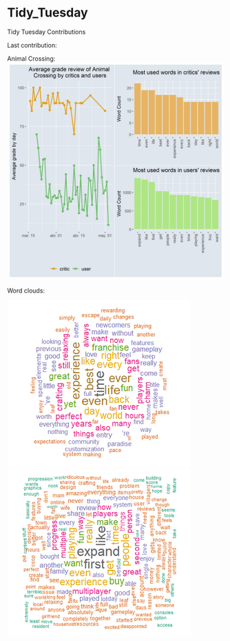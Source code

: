 # Tidy_Tuesday
Tidy Tuesday Contributions


Last contribution:

Animal Crossing:
![Animal Crossing Plot](https://github.com/feligonza17/Tidy_Tuesday/blob/master/2020-05-05_Animal_Crossing/final_plot.jpg)

Word clouds:

![Word Cloud Critics](https://github.com/feligonza17/Tidy_Tuesday/blob/master/2020-05-05_Animal_Crossing/word_cloud_critics.png)
![Word Cloud Users](https://github.com/feligonza17/Tidy_Tuesday/blob/master/2020-05-05_Animal_Crossing/word_cloud_users.png)